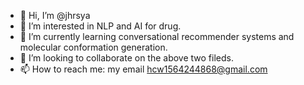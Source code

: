 - 👋 Hi, I’m @jhrsya
- 👀 I’m interested in NLP and AI for drug.
- 🌱 I’m currently learning conversational recommender systems and molecular conformation generation.
- 💞️ I’m looking to collaborate on the above two fileds.
- 📫 How to reach me: my email hcw1564244868@gmail.com

<!---
jhrsya/jhrsya is a ✨ special ✨ repository because its `README.md` (this file) appears on your GitHub profile.
You can click the Preview link to take a look at your changes.
--->
